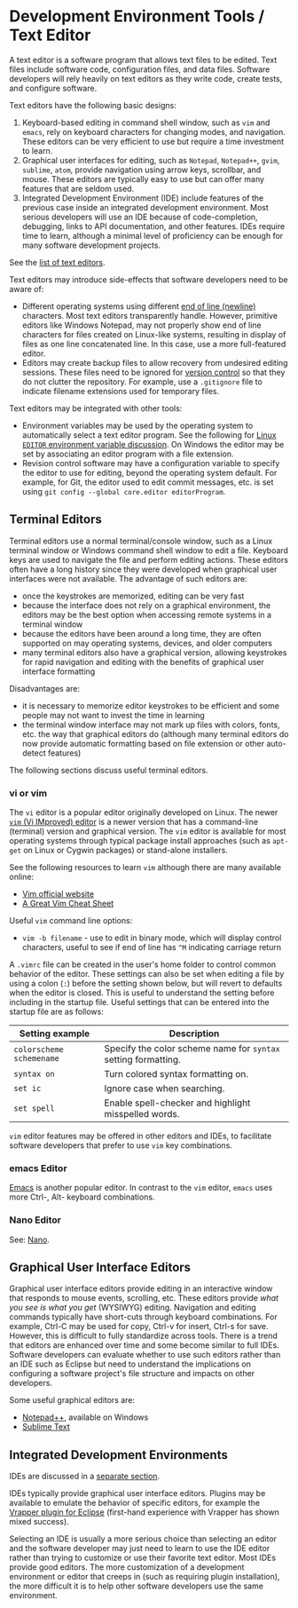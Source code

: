 # Development Environment Tools / Text Editor #

A text editor is a software program that allows text files to be edited.
Text files include software code, configuration files, and data files.
Software developers will rely heavily on text editors as they write code, create tests, and configure software.

Text editors have the following basic designs:

1. Keyboard-based editing in command shell window, such as `vim` and `emacs`, rely on keyboard characters for changing modes, and navigation.
These editors can be very efficient to use but require a time investment to learn.
2. Graphical user interfaces for editing, such as `Notepad`, `Notepad++`, `gvim`, `sublime`, `atom`,
provide navigation using arrow keys, scrollbar, and mouse.
These editors are typically easy to use but can offer many features that are seldom used.
3. Integrated Development Environment (IDE) include features of the previous case inside an integrated development environment.
Most serious developers will use an IDE because of code-completion, debugging, links to API documentation, and other features.
IDEs require time to learn, although a minimal level of proficiency can be enough for many software development projects.

See the [list of text editors](https://en.wikipedia.org/wiki/List_of_text_editors).

Text editors may introduce side-effects that software developers need to be aware of:

* Different operating systems using different [end of line (newline)](https://en.wikipedia.org/wiki/Newline) characters.
Most text editors transparently handle.  However, primitive editors like Windows Notepad, may not properly show end of line characters
for files created on Linux-like systems, resulting in display of files as one line concatenated line.
In this case, use a more full-featured editor.
* Editors may create backup files to allow recovery from undesired editing sessions.
These files need to be ignored for [version control](../dev-env-tools/version-control/) so that they do not clutter the repository.
For example, use a `.gitignore` file to indicate filename extensions used for temporary files.

Text editors may be integrated with other tools:

* Environment variables may be used by the operating system to automatically select a text editor program.
See the following for [Linux `EDITOR` environment variable discussion](http://unix.stackexchange.com/questions/4859/visual-vs-editor-whats-the-difference).
On Windows the editor may be set by associating an editor program with a file extension.
* Revision control software may have a configuration variable to specify the editor to use for editing, beyond the operating system default.
For example, for Git, the editor used to edit commit messages, etc. is set using `git config --global core.editor editorProgram`.

## Terminal Editors ##

Terminal editors use a normal terminal/console window, such as a Linux terminal window or Windows command shell window to edit a file.
Keyboard keys are used to navigate the file and perform editing actions.
These editors often have a long history since they were developed when graphical user interfaces were not available.
The advantage of such editors are:

* once the keystrokes are memorized, editing can be very fast
* because the interface does not rely on a graphical environment,
the editors may be the best option when accessing remote systems in a terminal window
* because the editors have been around a long time, they are often supported on may operating systems, devices,
and older computers
* many terminal editors also have a graphical version, allowing keystrokes for rapid navigation and editing
with the benefits of graphical user interface formatting

Disadvantages are:

* it is necessary to memorize editor keystrokes to be efficient and some people may not want to invest the time in learning
* the terminal window interface may not mark up files with colors, fonts, etc. the way that graphical editors do
(although many terminal editors do now provide automatic formatting based on file extension or other auto-detect features)

The following sections discuss useful terminal editors.

### vi or vim ###

The `vi` editor is a popular editor originally developed on Linux.  The newer [`vim` (Vi IMproved) editor](https://en.wikipedia.org/wiki/Vim_(text_editor)) is a newer version that
has a command-line (terminal) version and graphical version.
The `vim` editor is available for most operating systems through typical package install approaches (such as `apt-get` on Linux or Cygwin packages) or stand-alone installers.

See the following resources to learn `vim` although there are many available online:

* [Vim official website](http://www.vim.org/)
* [A Great Vim Cheat Sheet](http://vimsheet.com/)

Useful `vim` command line options:

* `vim -b filename` - use to edit in binary mode, which will display control characters,
useful to see if end of line has `^M` indicating carriage return

A `.vimrc` file can be created in the user's home folder to control common behavior of the editor.
These settings can also be set when editing a file by using a colon (`:`) before the setting shown below,
but will revert to defaults when the editor is closed.
This is useful to understand the setting before including in the startup file.
Useful settings that can be entered into the startup file are as follows:

Setting example | Description
--------------- | --------------
`colorscheme schemename` | Specify the color scheme name for `syntax` setting formatting.
`syntax on`      | Turn colored syntax formatting on.
`set ic` | Ignore case when searching.
`set spell` | Enable spell-checker and highlight misspelled words.

`vim` editor features may be offered in other editors and IDEs, to facilitate software developers that prefer to use `vim` key combinations.

### emacs Editor ###

[Emacs](https://en.wikipedia.org/wiki/Emacs) is another popular editor.
In contrast to the `vim` editor, `emacs` uses more Ctrl-, Alt- keyboard combinations.

### Nano Editor ###

See: [Nano](https://en.wikipedia.org/wiki/GNU_nano).

## Graphical User Interface Editors ###

Graphical user interface editors provide editing in an interactive window that responds to mouse events, scrolling, etc.
These editors provide *what you see is what you get* (WYSIWYG) editing.
Navigation and editing commands typically have short-cuts through keyboard combinations.
For example, Ctrl-C may be used for copy, Ctrl-v for insert, Ctrl-s for save.
However, this is difficult to fully standardize across tools.
There is a trend that editors are enhanced over time and some become similar to full IDEs.
Software developers can evaluate whether to use such editors rather than an IDE such as Eclipse but need to understand
the implications on configuring a software project's file structure and impacts on other developers.

Some useful graphical editors are:

* [Notepad++](https://en.wikipedia.org/wiki/Notepad%2B%2B), available on Windows
* [Sublime Text](https://en.wikipedia.org/wiki/Sublime_Text)


## Integrated Development Environments ##

IDEs are discussed in a [separate section](../dev-env-tools/ide/).

IDEs typically provide graphical user interface editors.
Plugins may be available to emulate the behavior of specific editors,
for example the [Vrapper plugin for Eclipse](http://vrapper.sourceforge.net/home/)
(first-hand experience with Vrapper has shown mixed success).

Selecting an IDE is usually a more serious choice than selecting an editor and the software developer may
just need to learn to use the IDE editor rather than trying to customize or use their favorite text editor.
Most IDEs provide good editors.
The more customization of a development environment or editor that creeps in (such as requiring plugin installation),
the more difficult it is to help other software developers use the same environment.
